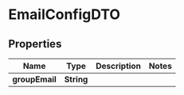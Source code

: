 # EmailConfigDTO

## Properties
Name | Type | Description | Notes
------------ | ------------- | ------------- | -------------
**groupEmail** | **String** |  | 
